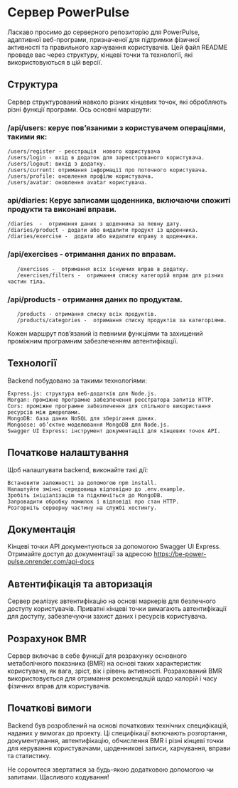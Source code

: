 # Сервер PowerPulse
Ласкаво просимо до серверного репозиторію для PowerPulse, адаптивної веб-програми, призначеної для підтримки фізичної активності та правильного харчування користувачів. Цей файл README проведе вас через структуру, кінцеві точки та технології, які використовуються в цій версії.

## Структура
Сервер структурований навколо різних кінцевих точок, які обробляють різні функції програми. Ось основні маршрути:

### /api/users: керує пов’язаними з користувачем операціями, такими як:
    /users/register - реєстрація  нового користувача
    /users/login - вхід в додаток для зареєстрованого користувача.
    /users/logout: вихід з додатку.
    /users/current: отримання інформації про поточного користувача.
    /users/profile: оновлення профілю користувача.
    /users/avatar: оновлення avatar користувача.

### api/diaries: Керує записами щоденника, включаючи спожиті продукти та виконані вправи.
    /diaries  -  отримання даних з щоденника за певну дату.
    /diaries/product - додати або видалити продукт із щоденника.
    /diaries/exercise -  додати або видалити вправу з щоденника.

### /api/exercises - отримання даних по вправам.
       /exercises -  отримання всіх існуючих вправ в додатку.
       /exercises/filters -  отримання списку категорій вправ для різних частин тіла.

### /api/products - отримання даних по продуктам.
       /products - отримання списку всіх продуктів.
       /products/categories -  отримання списку продуктів за категоріями.

Кожен маршрут пов’язаний із певними функціями та захищений проміжним програмним забезпеченням автентифікації.

## Технології
Backend побудовано за такими технологіями:

    Express.js: структура веб-додатків для Node.js.
    Morgan: проміжне програмне забезпечення реєстратора запитів HTTP.
    Cors: проміжне програмне забезпечення для спільного використання ресурсів між джерелами.
    MongoDB: база даних NoSQL для зберігання даних.
    Mongoose: об’єктне моделювання MongoDB для Node.js.
    Swagger UI Express: інструмент документації для кінцевих точок API.

## Початкове налаштування
Щоб налаштувати backend, виконайте такі дії:

    Встановити залежності за допомогою npm install.
    Налаштуйте змінні середовища відповідно до .env.example.
    Зробіть ініціалізацію та підключіться до MongoDB.
    Запровадити обробку помилок і відповіді про стан HTTP.
    Розгорніть серверну частину на службі хостингу.

## Документація
Кінцеві точки API документуються за допомогою Swagger UI Express. Отримайте доступ до документації за адресою https://be-power-pulse.onrender.com/api-docs

## Автентифікація та авторизація
Сервер реалізує автентифікацію на основі маркерів для безпечного доступу користувачів. Приватні кінцеві точки вимагають автентифікації для доступу, забезпечуючи захист даних і ресурсів користувача.

## Розрахунок BMR
Сервер включає в себе функції для розрахунку основного метаболічного показника (BMR) на основі таких характеристик користувача, як вага, зріст, вік і рівень активності. Розрахований BMR використовується для отримання рекомендацій щодо калорій і часу фізичних вправ для користувачів.

## Початкові вимоги
Backend був розроблений на основі початкових технічних специфікацій, наданих у вимогах до проекту. Ці специфікації включають розгортання, документування, автентифікацію, обчислення BMR і різні кінцеві точки для керування користувачами, щоденникові записи, харчування, вправи та статистику.

Не соромтеся звертатися за будь-якою додатковою допомогою чи запитами. Щасливого кодування!
